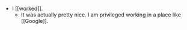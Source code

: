 - I [[worked]].
  - It was actually pretty nice. I am privileged working in a place like [[Google]].
